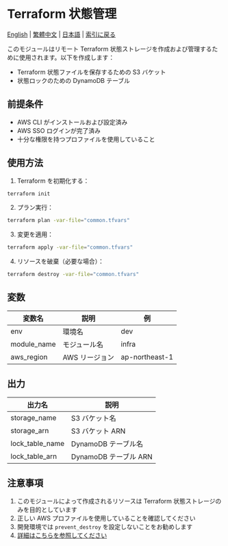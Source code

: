 # Terraform 状態管理

[English](../en/README.md) | [繁體中文](../zh-tw/README.md) | [日本語](README.md) | [索引に戻る](../README.md)

このモジュールはリモート Terraform 状態ストレージを作成および管理するために使用されます。以下を作成します：
- Terraform 状態ファイルを保存するための S3 バケット
- 状態ロックのための DynamoDB テーブル

## 前提条件

- AWS CLI がインストールおよび設定済み
- AWS SSO ログインが完了済み
- 十分な権限を持つプロファイルを使用していること

## 使用方法

1. Terraform を初期化する：
```bash
terraform init
```

2. プラン実行：
```bash
terraform plan -var-file="common.tfvars"
```

3. 変更を適用：
```bash
terraform apply -var-file="common.tfvars"
```

4. リソースを破棄（必要な場合）：
```bash
terraform destroy -var-file="common.tfvars"
```

## 変数

| 変数名 | 説明 | 例 |
|--------------|-------------|---------|
| env | 環境名 | dev |
| module_name | モジュール名 | infra |
| aws_region | AWS リージョン | ap-northeast-1 |

## 出力

| 出力名 | 説明 |
|------------|-------------|
| storage_name | S3 バケット名 |
| storage_arn | S3 バケット ARN |
| lock_table_name | DynamoDB テーブル名 |
| lock_table_arn | DynamoDB テーブル ARN |

## 注意事項

1. このモジュールによって作成されるリソースは Terraform 状態ストレージのみを目的としています
2. 正しい AWS プロファイルを使用していることを確認してください
3. 開発環境では `prevent_destroy` を設定しないことをお勧めします
4. [詳細はこちらを参照してください](../../notes/about_terraform_state.md) 